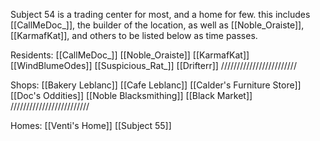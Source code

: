 Subject 54 is a trading center for most, and a home for few. this includes [[CallMeDoc_]], the builder of the location, as well as [[Noble_Oraiste]], [[KarmafKat]], and others to be listed below as time passes.


Residents:
 [[CallMeDoc_]]
 [[Noble_Oraiste]]
 [[KarmafKat]]
 [[WindBlumeOdes]]
 [[Suspicious_Rat_]]
 [[Drifterr]]
 ////////////////////////

Shops:
 [[Bakery Leblanc]]
 [[Cafe Leblanc]]
 [[Calder's Furniture Store]]
 [[Doc's Oddities]]
 [[Noble Blacksmithing]]
 [[Black Market]]
 /////////////////////////

Homes:
 [[Venti's Home]]
 [[Subject 55]]